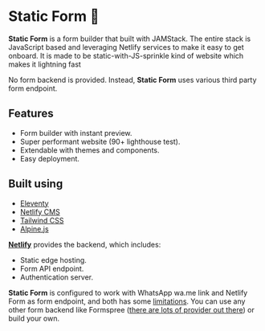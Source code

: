 # Static Form 📝

**Static Form** is a form builder that built with JAMStack. The entire stack is JavaScript based and leveraging Netlify services to make it easy to get onboard. It is made to be static-with-JS-sprinkle kind of website which makes it lightning fast

No form backend is provided. Instead, **Static Form** uses various third party form endpoint.

## Features

* Form builder with instant preview.
* Super performant website (90+ lighthouse test).
* Extendable with themes and components.
* Easy deployment.

## Built using

* [Eleventy](https://www.11ty.dev/)
* [Netlify CMS](https://www.netlifycms.org/)
* [Tailwind CSS](https://tailwindcss.com/)
* [Alpine.js](https://github.com/alpinejs/alpine)

**[Netlify](https://www.netlify.com/)** provides the backend, which includes:

* Static edge hosting.
* Form API endpoint.
* Authentication server.

**Static Form** is configured to work with WhatsApp wa.me link and Netlify Form as form endpoint, and both has some [limitations](#). You can use any other form backend like Formspree ([there are lots of provider out there](https://free-for.dev/#/?id=forms)) or build your own.
